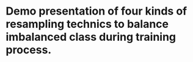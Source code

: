 # Demo presentation of four kinds of resampling technics to balance imbalanced class during training process.
